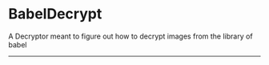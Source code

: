 # BabelDecrypt
A Decryptor meant to figure out how to decrypt images from the library of babel
______
